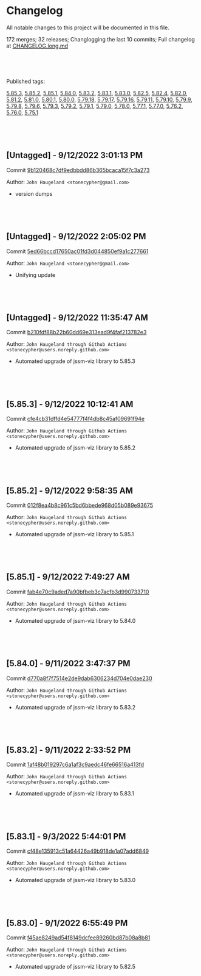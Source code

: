 # Changelog

All notable changes to this project will be documented in this file.

172 merges; 32 releases; Changlogging the last 10 commits; Full changelog at [CHANGELOG.long.md](CHANGELOG.long.md)



&nbsp;

&nbsp;

Published tags:

<a href="#5__85__3">5.85.3</a>, <a href="#5__85__2">5.85.2</a>, <a href="#5__85__1">5.85.1</a>, <a href="#5__84__0">5.84.0</a>, <a href="#5__83__2">5.83.2</a>, <a href="#5__83__1">5.83.1</a>, <a href="#5__83__0">5.83.0</a>, <a href="#5__82__5">5.82.5</a>, <a href="#5__82__4">5.82.4</a>, <a href="#5__82__0">5.82.0</a>, <a href="#5__81__2">5.81.2</a>, <a href="#5__81__0">5.81.0</a>, <a href="#5__80__1">5.80.1</a>, <a href="#5__80__0">5.80.0</a>, <a href="#5__79__18">5.79.18</a>, <a href="#5__79__17">5.79.17</a>, <a href="#5__79__16">5.79.16</a>, <a href="#5__79__11">5.79.11</a>, <a href="#5__79__10">5.79.10</a>, <a href="#5__79__9">5.79.9</a>, <a href="#5__79__8">5.79.8</a>, <a href="#5__79__6">5.79.6</a>, <a href="#5__79__3">5.79.3</a>, <a href="#5__79__2">5.79.2</a>, <a href="#5__79__1">5.79.1</a>, <a href="#5__79__0">5.79.0</a>, <a href="#5__78__0">5.78.0</a>, <a href="#5__77__1">5.77.1</a>, <a href="#5__77__0">5.77.0</a>, <a href="#5__76__2">5.76.2</a>, <a href="#5__76__0">5.76.0</a>, <a href="#5__75__1">5.75.1</a>





&nbsp;

&nbsp;

## [Untagged] - 9/12/2022 3:01:13 PM

Commit [9b120468c7df9edbbdd86b365bcaca15f7c3a273](https://github.com/StoneCypher/jssm/commit/9b120468c7df9edbbdd86b365bcaca15f7c3a273)

Author: `John Haugeland <stonecypher@gmail.com>`

  * version dumps




&nbsp;

&nbsp;

## [Untagged] - 9/12/2022 2:05:02 PM

Commit [5ed66bccd17650ac01fd3d044850ef9a1c277661](https://github.com/StoneCypher/jssm/commit/5ed66bccd17650ac01fd3d044850ef9a1c277661)

Author: `John Haugeland <stonecypher@gmail.com>`

  * Unifying update




&nbsp;

&nbsp;

## [Untagged] - 9/12/2022 11:35:47 AM

Commit [b210fdf88b22b60dd69e313ead9f4faf213782e3](https://github.com/StoneCypher/jssm/commit/b210fdf88b22b60dd69e313ead9f4faf213782e3)

Author: `John Haugeland through Github Actions <stonecypher@users.noreply.github.com>`

  * Automated upgrade of jssm-viz library to 5.85.3




&nbsp;

&nbsp;

<a name="5__85__3" />

## [5.85.3] - 9/12/2022 10:12:41 AM

Commit [cfe4cb31dffd4e54777f4f4db8c45af09691f94e](https://github.com/StoneCypher/jssm/commit/cfe4cb31dffd4e54777f4f4db8c45af09691f94e)

Author: `John Haugeland through Github Actions <stonecypher@users.noreply.github.com>`

  * Automated upgrade of jssm-viz library to 5.85.2




&nbsp;

&nbsp;

<a name="5__85__2" />

## [5.85.2] - 9/12/2022 9:58:35 AM

Commit [012f8ea4b8c961c5bd6bbede968d05b089e93675](https://github.com/StoneCypher/jssm/commit/012f8ea4b8c961c5bd6bbede968d05b089e93675)

Author: `John Haugeland through Github Actions <stonecypher@users.noreply.github.com>`

  * Automated upgrade of jssm-viz library to 5.85.1




&nbsp;

&nbsp;

<a name="5__85__1" />

## [5.85.1] - 9/12/2022 7:49:27 AM

Commit [fab4e70c9aded7a90bfbeb3c7acfb3d990733710](https://github.com/StoneCypher/jssm/commit/fab4e70c9aded7a90bfbeb3c7acfb3d990733710)

Author: `John Haugeland through Github Actions <stonecypher@users.noreply.github.com>`

  * Automated upgrade of jssm-viz library to 5.84.0




&nbsp;

&nbsp;

<a name="5__84__0" />

## [5.84.0] - 9/11/2022 3:47:37 PM

Commit [d770a8f7f7514e2de9dab6306234d704e0dae230](https://github.com/StoneCypher/jssm/commit/d770a8f7f7514e2de9dab6306234d704e0dae230)

Author: `John Haugeland through Github Actions <stonecypher@users.noreply.github.com>`

  * Automated upgrade of jssm-viz library to 5.83.2




&nbsp;

&nbsp;

<a name="5__83__2" />

## [5.83.2] - 9/11/2022 2:33:52 PM

Commit [1af48b019297c6a1af3c9aedc46fe66516a413fd](https://github.com/StoneCypher/jssm/commit/1af48b019297c6a1af3c9aedc46fe66516a413fd)

Author: `John Haugeland through Github Actions <stonecypher@users.noreply.github.com>`

  * Automated upgrade of jssm-viz library to 5.83.1




&nbsp;

&nbsp;

<a name="5__83__1" />

## [5.83.1] - 9/3/2022 5:44:01 PM

Commit [cf48e135913c51a64426a49b918de1a07add6849](https://github.com/StoneCypher/jssm/commit/cf48e135913c51a64426a49b918de1a07add6849)

Author: `John Haugeland through Github Actions <stonecypher@users.noreply.github.com>`

  * Automated upgrade of jssm-viz library to 5.83.0




&nbsp;

&nbsp;

<a name="5__83__0" />

## [5.83.0] - 9/1/2022 6:55:49 PM

Commit [f45ae8249ad54f8149dcfee89260bd87b08a8b81](https://github.com/StoneCypher/jssm/commit/f45ae8249ad54f8149dcfee89260bd87b08a8b81)

Author: `John Haugeland through Github Actions <stonecypher@users.noreply.github.com>`

  * Automated upgrade of jssm-viz library to 5.82.5